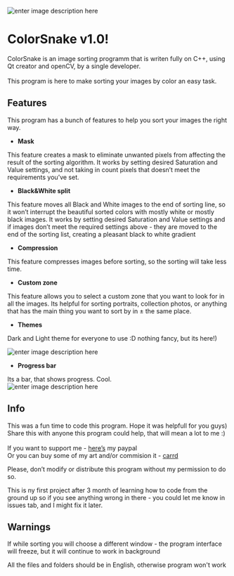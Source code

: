 
<body class="stackedit">
  <div class="stackedit__html"><p><img src="https://i.ibb.co/RbXHmZd/colorsnake.png" alt="enter image description here"></p>
<h1 id="colorsnake-v1.0">ColorSnake v1.0!</h1>
<p>ColorSnake is an image sorting programm that is writen
fully on C++, using Qt creator and openCV, by a single developer.<br> <br>This program is
here to make sorting your images by color an easy task.</p>
<h2 id="features">Features</h2>
<p>This program has a bunch of features to help you sort your images the right way.</p>
<ul>
<li><strong>Mask</strong></li>
</ul>
<p>This feature creates a mask to eliminate unwanted pixels from affecting the result of the sorting algorithm. It works by setting desired Saturation and Value settings, and not taking in count pixels that doesn’t meet the requirements you’ve set.</p>
<ul>
<li><strong>Black&amp;White split</strong></li>
</ul>
<p>This feature moves all Black and White images to the end of sorting line, so it won’t interrupt the beautiful sorted colors with mostly white or mostly black images. It works by setting desired Saturation and Value settings and if images don’t meet the required settings above - they are moved to the end of the sorting list, creating a pleasant black to white gradient</p>
<ul>
<li><strong>Compression</strong></li>
</ul>
<p>This feature compresses images before sorting, so the sorting will take less time.</p>
<ul>
<li><strong>Custom zone</strong></li>
</ul>
<p>This feature allows you to select a custom zone that you want to look for in all the images. Its helpful for sorting portraits, collection photos, or anything that has the main thing you want to sort by in ± the same place. </p>
<ul>
<li><strong>Themes</strong></li>
</ul>
<p>Dark and Light theme for everyone to use :D nothing fancy, but its here!)</p>
<p><img src="https://i.ibb.co/B38ct76/theme.png" alt="enter image description here"></p>
<ul>
<li><strong>Progress bar</strong></li>
</ul>
<p>Its a bar, that shows progress. Cool.<br>
<img src="https://i.ibb.co/vshbhyN/image.png" alt="enter image description here"></p>
<h2 id="info">Info</h2>
<p>This was a fun time to code this program. Hope it was helpfull for you guys) Share this with anyone this program could help, that will mean a lot to me :)<br><br>
If you want to support me - <a href="https://www.paypal.com/paypalme/kotoezh">here’s</a> my paypal<br>
Or you can buy some of my art and/or commision it - <a href="https://hibiscus-comms-eng.carrd.co/">carrd</a></p>
<p>Please, don’t modify or distribute this program without my permission to do so.</p>
<p>This is ny first project after 3 month of learning how to code from the ground up so if you see anything wrong in there - you could let me know in issues tab, and I might fix it later.</p>

    
<h2 id="features">Warnings</h2>

 

If while sorting you will choose a different window - the program interface will freeze, but it will continue to work in background

All the files and folders should be in English, otherwise program won't work

</div>
</body>

</html>
